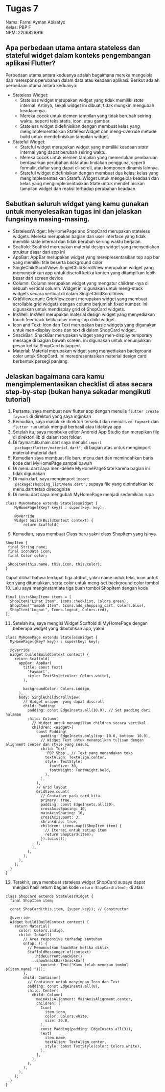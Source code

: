# Tugas 7
Nama: Farrel Ayman Abisatyo<br>
Kelas: PBP F<br>
NPM: 2206828916<br>

## Apa perbedaan utama antara stateless dan stateful widget dalam konteks pengembangan aplikasi Flutter?
Perbedaan utama antara keduanya adalah bagaimana mereka mengelola dan merespons perubahan dalam data atau keadaan aplikasi. Berikut adalah perbedaan utama antara keduanya:
- Stateless Widget:
  - Stateless widget merupakan widget yang tidak memiliki *state* internal. Artinya, sekali widget ini dibuat, tidak mungkin mengubah keadaannya.
  - Mereka cocok untuk elemen tampilan yang tidak berubah seiring waktu, seperti teks statis, icon, atau gambar.
  - Stateless widget didefinisikan dengan membuat kelas yang mengimplementasikan StatelessWidget dan meng-override metode build untuk mendefinisikan tampilan widget.
- Stateful Widget:
  - Stateful widget merupakan widget yang memiliki keadaan *state* internal yang dapat berubah seiring waktu.
  - Mereka cocok untuk elemen tampilan yang memerlukan pembaruan berdasarkan perubahan data atau tindakan pengguna, seperti formulir, daftar yang dapat di-scroll, atau komponen dinamis lainnya.
  - Stateful widget didefinisikan dengan membuat dua kelas: kelas yang mengimplementasikan StatefulWidget untuk mengelola keadaan dan kelas yang mengimplementasikan State untuk mendefinisikan tampilan widget dan reaksi terhadap perubahan keadaan.
 
## Sebutkan seluruh widget yang kamu gunakan untuk menyelesaikan tugas ini dan jelaskan fungsinya masing-masing.
- StatelessWidget: MyHomePage and ShopCard merupakan stateless widgets. Mereka merupakan bagian dari user interface yang tidak memiliki state internal dan tidak berubah seiring waktu berjalan. 
- Scaffold: Scaffold merupakan material design widget yang menyediakan struktur dasar dari app ini
- AppBar: AppBar merupakan widget yang merepresentasikan top app bar yang memiliki title beserta background color
- SingleChildScrollView: SingleChildScrollView merupakan widget yang memungkinkan app untuk discroll ketika konten yang ditampilkan lebih besar dari screen device
- Column: Column merupakan widget yang mengatur children-nya di sebuah vertical column. Widget ini digunakan untuk meng-stack widgets secara vertical di dalam SingleChildScrollView.
- GridView.count: GridView.count merupakan widget yang membuat scrollable grid widgets dengan column berjumlah fixed number. Ini digunakan untuk mendisplay grid of ShopCard widgets.
- InkWell: InkWell merupakan material design widget yang menyediakan touch feedback ketika user meng-tap child widget.
- Icon and Text: Icon dan Text merupakan basic widgets yang digunakan untuk men-display icons dan text di dalam ShopCard widget.
- SnackBar: SnackBar merupakan widget yang men-display temporary message di bagian bawah screen. ini digunakan untuk menunjukkan pesan ketika ShopCard is tapped.
- Material: Material merupakan widget yang menyediakan background color untuk ShopCard. Ini merepresentasikan material design card berbentuk persegi panjang.

## Jelaskan bagaimana cara kamu mengimplementasikan checklist di atas secara step-by-step (bukan hanya sekadar mengikuti tutorial)
1. Pertama, saya membuat new flutter app dengan menulis ```flutter create faymart``` di direktori yang saya inginkan
2. Kemudian, saya masuk ke direktori tersebut dan menulis ```cd faymart``` dan ```flutter run``` untuk menguji berhasil atau tidaknya app
3. Setelah itu, saya membuka editor Android App Studio dan merapikan file di direktori lib di dalam root folder.
4. Di faymart.lib.main.dart saya menulis ```import 'package:flutter/material.dart';``` di bagian atas untuk mengimport material-material dart
5. Kemudian saya membuat file baru menu.dart dan memindahkan baris kode dari MyHomePage sampai bawah
6. Di menu.dart saya men-delete MyHomePageState karena bagian ini tidak digunakan
7. Di main.dart, saya mengimport ```import 'package:shopping_list/menu.dart';``` supaya file yang dipindahkan ke menu.dart tetap direcognize
8. Di menu.dart saya mengubah MyHomePage menjadi sedemikian rupa
```
class MyHomePage extends StatelessWidget {
    MyHomePage({Key? key}) : super(key: key);

    @override
    Widget build(BuildContext context) {
        return Scaffold(
```
9. Kemudian, saya membuat Class baru yakni class ShopItem yang isinya
 ```
ShopItem {
  final String name;
  final IconData icon;
  final Color color;

  ShopItem(this.name, this.icon, this.color);
}
```
Dapat dilihat bahwa terdapat tiga atribut, yakni name untuk teks, icon untuk ikon yang ditunjukkan, serta color untuk meng-set background color tombol
10. Lalu saya menginstantiate tiga buah tombol ShopItem dengan kode
```
final List<ShopItem> items = [
  ShopItem("Lihat Item", Icons.checklist, Colors.green),
  ShopItem("Tambah Item", Icons.add_shopping_cart, Colors.blue),
  ShopItem("Logout", Icons.logout, Colors.red),
];
```
11. Setelah itu, saya mengisi Widget Scaffold di MyHomePage dengan beberapa widget yang dibutuhkan app, yakni
```
class MyHomePage extends StatelessWidget {
  MyHomePage({Key? key}) : super(key: key);

  @override
  Widget build(BuildContext context) {
    return Scaffold(
      appBar: AppBar(
        title: const Text(
          'Faymart',
          style: TextStyle(color: Colors.white),
        ),

        backgroundColor: Colors.indigo,
      ),
      body: SingleChildScrollView(
        // Widget wrapper yang dapat discroll
        child: Padding(
          padding: const EdgeInsets.all(10.0), // Set padding dari halaman
          child: Column(
            // Widget untuk menampilkan children secara vertikal
            children: <Widget>[
              const Padding(
                padding: EdgeInsets.only(top: 10.0, bottom: 10.0),
                // Widget Text untuk menampilkan tulisan dengan alignment center dan style yang sesuai
                child: Text(
                  'PBP Shop', // Text yang menandakan toko
                  textAlign: TextAlign.center,
                  style: TextStyle(
                    fontSize: 30,
                    fontWeight: FontWeight.bold,
                  ),
                ),
              ),
              // Grid layout
              GridView.count(
                // Container pada card kita.
                primary: true,
                padding: const EdgeInsets.all(20),
                crossAxisSpacing: 10,
                mainAxisSpacing: 10,
                crossAxisCount: 3,
                shrinkWrap: true,
                children: items.map((ShopItem item) {
                  // Iterasi untuk setiap item
                  return ShopCard(item);
                }).toList(),
              ),
            ],
          ),
        ),
      ),
    );
  }
}
```
12. Terakhir, saya membuat stateless widget ShopCard supaya dapat menjadi hasil return bagian kode ```return ShopCard(item);``` di atas
```
class ShopCard extends StatelessWidget {
  final ShopItem item;

  const ShopCard(this.item, {super.key}); // Constructor

  @override
  Widget build(BuildContext context) {
    return Material(
      color: Colors.indigo,
      child: InkWell(
        // Area responsive terhadap sentuhan
        onTap: () {
          // Memunculkan SnackBar ketika diklik
          ScaffoldMessenger.of(context)
            ..hideCurrentSnackBar()
            ..showSnackBar(SnackBar(
                content: Text("Kamu telah menekan tombol ${item.name}!")));
        },
        child: Container(
          // Container untuk menyimpan Icon dan Text
          padding: const EdgeInsets.all(8),
          child: Center(
            child: Column(
              mainAxisAlignment: MainAxisAlignment.center,
              children: [
                Icon(
                  item.icon,
                  color: Colors.white,
                  size: 30.0,
                ),
                const Padding(padding: EdgeInsets.all(3)),
                Text(
                  item.name,
                  textAlign: TextAlign.center,
                  style: const TextStyle(color: Colors.white),
                ),
              ],
            ),
          ),
        ),
      ),
    );
  }
}
```





